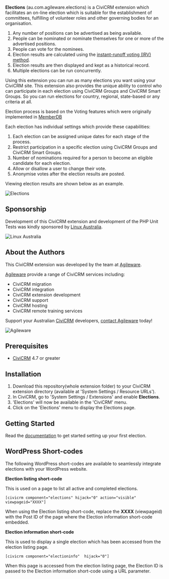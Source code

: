 **Elections** (au.com.agileware.elections) is a CiviCRM extension which facilitates an on-line election which is suitable for the establishment of committees, fulfilling of volunteer roles and other governing bodies for an organisation.

1. Any number of positions can be advertised as being available.
1. People can be nominated or nominate themselves for one or more of the advertised positions.
1. People can vote for the nominees.
1. Election results are calculated using the [instant-runoff voting (IRV) method](https://en.wikipedia.org/wiki/Instant-runoff_voting).
1. Election results are then displayed and kept as a historical record.
1. Multiple elections can be run concurrently.

Using this extension you can run as many elections you want using your CiviCRM site. This extension also provides the unique ability to control who can participate in each election using CiviCRM Groups and CiviCRM Smart Groups. So you can run elections for country, regional, state-based or any criteria at all.

Election process is based on the Voting features which were originally implemented in [MemberDB](https://www.flamingspork.com/projects/memberdb/)

Each election has individual settings which provide these capabilities:

1. Each election can be assigned unique dates for each stage of the process.
1. Restrict participation in a specific election using CiviCRM Groups and CiviCRM Smart Groups.
1. Number of nominations required for a person to become an eligible candidate for each election.
1. Allow or disallow a user to change their vote.
1. Anonymise votes after the election results are posted.

Viewing election results are shown below as an example.

![Elections](docs/images/user_view_results/03.gif)  

Sponsorship
------

Development of this CiviCRM extension and development of the PHP Unit Tests was kindly sponsored by [Linux Australia](https://linux.org.au).

![Linux Australia](docs/images/linux-australia-logo.png) 

About the Authors
------

This CiviCRM extension was developed by the team at [Agileware](https://agileware.com.au).

[Agileware](https://agileware.com.au) provide a range of CiviCRM services including:

  * CiviCRM migration
  * CiviCRM integration
  * CiviCRM extension development
  * CiviCRM support
  * CiviCRM hosting
  * CiviCRM remote training services

Support your Australian [CiviCRM](https://civicrm.org) developers, [contact Agileware](https://agileware.com.au/contact) today!


![Agileware](docs/images/agileware-logo.png)  

Prerequisites
-------------

  * [CiviCRM](https://www.civicrm.org) 4.7 or greater  

Installation
-------------

1. Download this repository(whole extension folder) to your CiviCRM extension directory (available at 'System Settings / Resource URLs').
1. In CiviCRM, go to 'System Settings / Extensions' and enable **Elections**.
1. 'Elections' will now be available in the 'CiviCRM' menu. 
1. Click on the 'Elections' menu to display the Elections page.

Getting Started
-------------

Read the [documentation](docs/index.md)  to get started setting up your first election.

WordPress Short-codes
-------------

The following WordPress short-codes are available to seamlessly integrate elections with your WordPress website.

**Election listing short-code**

This is used on a page to list all active and completed elections.

```[civicrm component="elections" hijack="0" action="visible" viewpageid="XXXX"]```

When using the Election listing short-code, replace the **XXXX** (viewpageid) with the Post ID of the page where the Election information short-code embedded.

**Election information short-code**

This is used to display a single election which has been accessed from the election listing page.

```[civicrm component="electioninfo"  hijack="0"]```

When this page is accessed from the election listing page, the Election ID is passed to the Election information short-code using a URL parameter.
